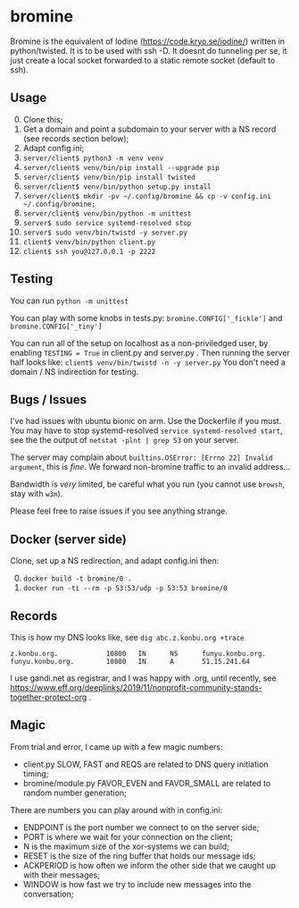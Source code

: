 bromine
=======

Bromine is the equivalent of Iodine (https://code.kryo.se/iodine/) written in python/twisted. It is to be used with ssh -D. It doesnt do tunneling per se, it just create a local socket forwarded to a static remote socket (default to ssh).

Usage
-----

0. Clone this;
1. Get a domain and point a subdomain to your server with a NS record (see records section below);
2. Adapt config.ini;
4. `server/client$ python3 -m venv venv`
5. `server/client$ venv/bin/pip install --upgrade pip`
6. `server/client$ venv/bin/pip install twisted`
7. `server/client$ venv/bin/python setup.py install`
8. `server/client$ mkdir -pv ~/.config/bromine && cp -v config.ini ~/.config/bromine;`
9. `server/client$ venv/bin/python -m unittest`
10. `server$ sudo service systemd-resolved stop`
11. `server$ sudo venv/bin/twistd -y server.py`
12. `client$ venv/bin/python client.py`
13. `client$ ssh you@127.0.0.1 -p 2222`

Testing
-------

You can run
`python -m unittest`

You can play with some knobs in tests.py:
`bromine.CONFIG['_fickle']` and `bromine.CONFIG['_tiny']`

You can run all of the setup on localhost as a non-priviledged user,
by enabling `TESTING = True` in client.py and server.py .
Then running the server half looks like:
`client$ venv/bin/twistd -n -y server.py`
You don't need a domain / NS indirection for testing.

Bugs / Issues
-------------

I've had issues with ubuntu bionic on arm. Use the Dockerfile if you must.
You may have to stop systemd-resolved `service systemd-resolved start`, see the the output of `netstat -plnt | grep 53` on your server.

The server may complain about `builtins.OSError: [Errno 22] Invalid argument`, this is _fine_. We forward non-bromine traffic to an invalid address...

Bandwidth is _very_ limited, be careful what you run (you cannot use `browsh`, stay with `w3m`).

Please feel free to raise issues if you see anything strange.

Docker (server side)
--------------------

Clone, set up a NS redirection, and adapt config.ini then:

0. `docker build -t bromine/0 .`
1. `docker run -ti --rm -p 53:53/udp -p 53:53 bromine/0`

Records
-------

This is how my DNS looks like, see `dig abc.z.konbu.org +trace`

```
z.konbu.org.            10800   IN      NS      funyu.konbu.org.
funyu.konbu.org.        10800   IN      A       51.15.241.64
```

I use gandi.net as registrar, and I was happy with .org, until recently, see https://www.eff.org/deeplinks/2019/11/nonprofit-community-stands-together-protect-org .

Magic
-----

From trial and error, I came up with a few magic numbers:
- client.py SLOW, FAST and REQS are related to DNS query initiation timing;
- bromine/module.py FAVOR_EVEN and FAVOR_SMALL are related to random number generation;

There are numbers you can play around with in config.ini:
- ENDPOINT is the port number we connect to on the server side;
- PORT is where we wait for your connection on the client;
- N is the maximum size of the xor-systems we can build;
- RESET is the size of the ring buffer that holds our message ids;
- ACKPERIOD is how often we inform the other side that we caught up with their messages;
- WINDOW is how fast we try to include new messages into the conversation;

